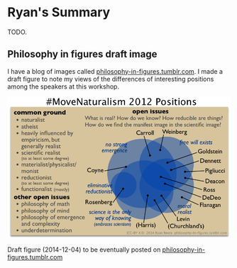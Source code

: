 Ryan's Summary
================================================================================

TODO.


Philosophy in figures draft image
--------------------------------------------------------------------------------

I have a blog of images called [philosophy-in-figures.tumblr.com](http://philosophy-in-figures.tumblr.com/).
I made a draft figure to note my views of the differences of interesting positions among the speakers at this workshop.

![Move Naturalism Forward 2012 positions](img/move-naturalism-2012-positions.png "draft")

Draft figure (2014-12-04) to be eventually posted on [philosophy-in-figures.tumblr.com](http://philosophy-in-figures.tumblr.com/)



